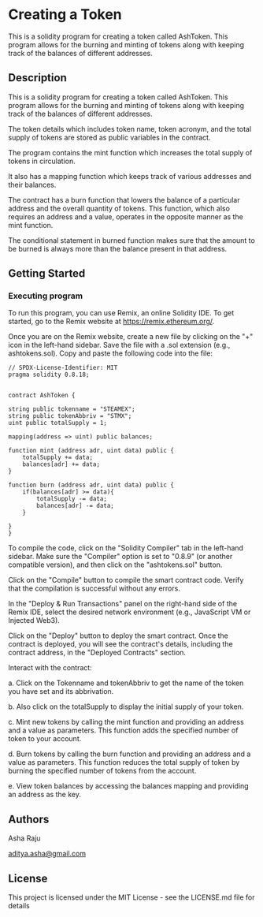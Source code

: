 # Creating a Token

This is a solidity program for creating a token called AshToken. This program allows for the burning and minting of tokens along with keeping track of the balances of different addresses.
## Description

This is a solidity program for creating a token called AshToken. This program allows for the burning and minting of tokens along with keeping track of the balances of different addresses.

The token details which includes token name, token acronym, and the total supply of tokens are stored as public variables in the contract.

The program contains the mint function which increases the total supply of tokens in circulation.

It also has a mapping function which keeps track of various addresses and their balances.

The contract has a burn function that lowers the balance of a particular address and the overall quantity of tokens. This function, which also requires an address and a value, operates in the opposite manner as the mint function.

The conditional statement in burned function makes sure that the amount to be burned is always more than the balance present in that address.

## Getting Started

### Executing program

To run this program, you can use Remix, an online Solidity IDE. To get started, go to the Remix website at https://remix.ethereum.org/.

Once you are on the Remix website, create a new file by clicking on the "+" icon in the left-hand sidebar. Save the file with a .sol extension (e.g., ashtokens.sol). Copy and paste the following code into the file:

```
// SPDX-License-Identifier: MIT
pragma solidity 0.8.18;


contract AshToken {

string public tokenname = "STEAMEX";
string public tokenAbbriv = "STMX";
uint public totalSupply = 1;

mapping(address => uint) public balances;

function mint (address adr, uint data) public {
    totalSupply += data;
    balances[adr] += data;
}
    
function burn (address adr, uint data) public {
    if(balances[adr] >= data){
        totalSupply -= data;
        balances[adr] -= data;
    }
    
}
}
```
To compile the code, click on the "Solidity Compiler" tab in the left-hand sidebar. Make sure the "Compiler" option is set to "0.8.9" (or another compatible version), and then click on the "ashtokens.sol" button.

Click on the "Compile" button to compile the smart contract code. Verify that the compilation is successful without any errors.

In the "Deploy & Run Transactions" panel on the right-hand side of the Remix IDE, select the desired network environment (e.g., JavaScript VM or Injected Web3).

Click on the "Deploy" button to deploy the smart contract.
Once the contract is deployed, you will see the contract's details, including the contract address, in the "Deployed Contracts" section.

Interact with the contract:

a. Click on the Tokenname and tokenAbbriv to get the name of the token you have set and its abbrivation.

b. Also click on the totalSupply to display the initial supply of your token.

c. Mint new tokens by calling the mint function and providing an address and a value as parameters. This function adds the specified number of token to your account.

d. Burn tokens by calling the burn function and providing an address and a value as parameters. This function reduces the total supply of token by burning the specified number of tokens from the account.

e. View token balances by accessing the balances mapping and providing an address as the key.


## Authors

Asha Raju

aditya.asha@gmail.com

## License

This project is licensed under the MIT License - see the LICENSE.md file for details
